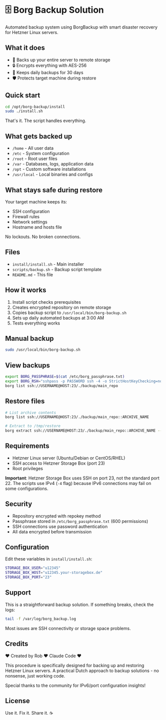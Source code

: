# 🗄️ Borg Backup Solution

Automated backup system using BorgBackup with smart disaster recovery for Hetzner Linux servers.

## What it does

- 💾 Backs up your entire server to remote storage
- 🔒 Encrypts everything with AES-256
- 📅 Keeps daily backups for 30 days
- 🛡️ Protects target machine during restore

## Quick start

```bash
cd /opt/borg-backup/install
sudo ./install.sh
```

That's it. The script handles everything.

## What gets backed up

- `/home` - All user data
- `/etc` - System configuration  
- `/root` - Root user files
- `/var` - Databases, logs, application data
- `/opt` - Custom software installations
- `/usr/local` - Local binaries and configs

## What stays safe during restore

Your target machine keeps its:
- SSH configuration
- Firewall rules
- Network settings
- Hostname and hosts file

No lockouts. No broken connections.

## Files

- `install/install.sh` - Main installer
- `scripts/backup.sh` - Backup script template
- `README.md` - This file

## How it works

1. Install script checks prerequisites
2. Creates encrypted repository on remote storage
3. Copies backup script to `/usr/local/bin/borg-backup.sh`
4. Sets up daily automated backups at 3:00 AM
5. Tests everything works

## Manual backup

```bash
sudo /usr/local/bin/borg-backup.sh
```

## View backups

```bash
export BORG_PASSPHRASE=$(cat /etc/borg_passphrase.txt)
export BORG_RSH="sshpass -p PASSWORD ssh -4 -o StrictHostKeyChecking=no -p 23"
borg list ssh://USERNAME@HOST:23/./backup/main_repo
```

## Restore files

```bash
# List archive contents
borg list ssh://USERNAME@HOST:23/./backup/main_repo::ARCHIVE_NAME

# Extract to /tmp/restore
borg extract ssh://USERNAME@HOST:23/./backup/main_repo::ARCHIVE_NAME --target /tmp/restore
```

## Requirements

- Hetzner Linux server (Ubuntu/Debian or CentOS/RHEL)
- SSH access to Hetzner Storage Box (port 23)
- Root privileges

**Important**: Hetzner Storage Box uses SSH on port 23, not the standard port 22. The scripts use IPv4 (`-4` flag) because IPv6 connections may fail on some configurations.

## Security

- Repository encrypted with repokey method
- Passphrase stored in `/etc/borg_passphrase.txt` (600 permissions)
- SSH connections use password authentication
- All data encrypted before transmission

## Configuration

Edit these variables in `install/install.sh`:

```bash
STORAGE_BOX_USER="u12345"
STORAGE_BOX_HOST="u12345.your-storagebox.de"  
STORAGE_BOX_PORT="23"
```

## Support

This is a straightforward backup solution. If something breaks, check the logs:

```bash
tail -f /var/log/borg_backup.log
```

Most issues are SSH connectivity or storage space problems.

## Credits

❤️ Created by Rob ❤️ Claude Code ❤️

This procedure is specifically designed for backing up and restoring Hetzner Linux servers. A practical Dutch approach to backup solutions - no nonsense, just working code.

Special thanks to the community for IPv6/port configuration insights!

## License

Use it. Fix it. Share it. ☕
